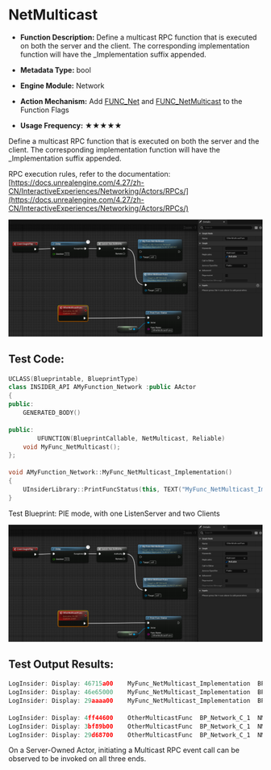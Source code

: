# NetMulticast

- **Function Description:** Define a multicast RPC function that is executed on both the server and the client. The corresponding implementation function will have the _Implementation suffix appended.

- **Metadata Type:** bool
- **Engine Module:** Network
- **Action Mechanism:** Add [FUNC_Net](../../../../Flags/EFunctionFlags/FUNC_Net.md) and [FUNC_NetMulticast](../../../../Flags/EFunctionFlags/FUNC_NetMulticast.md) to the Function Flags
- **Usage Frequency:** ★★★★★

Define a multicast RPC function that is executed on both the server and the client. The corresponding implementation function will have the _Implementation suffix appended.

RPC execution rules, refer to the documentation: [https://docs.unrealengine.com/4.27/zh-CN/InteractiveExperiences/Networking/Actors/RPCs/](https://docs.unrealengine.com/4.27/zh-CN/InteractiveExperiences/Networking/Actors/RPCs/)

![Untitled](Untitled.png)

## Test Code:

```cpp
UCLASS(Blueprintable, BlueprintType)
class INSIDER_API AMyFunction_Network :public AActor
{
public:
	GENERATED_BODY()

public:
		UFUNCTION(BlueprintCallable, NetMulticast, Reliable)
	void MyFunc_NetMulticast();
};

void AMyFunction_Network::MyFunc_NetMulticast_Implementation()
{
	UInsiderLibrary::PrintFuncStatus(this, TEXT("MyFunc_NetMulticast_Implementation"));
}
```

Test Blueprint: PIE mode, with one ListenServer and two Clients

![Untitled](Untitled.png)

## Test Output Results:

```cpp
LogInsider: Display: 46715a00    MyFunc_NetMulticast_Implementation  BP_Network_C_1  NM_ListenServer Local:ROLE_Authority    Remote:ROLE_SimulatedProxy
LogInsider: Display: 46e65000    MyFunc_NetMulticast_Implementation  BP_Network_C_1  NM_Client   Local:ROLE_SimulatedProxy   Remote:ROLE_Authority
LogInsider: Display: 29aaaa00    MyFunc_NetMulticast_Implementation  BP_Network_C_1  NM_Client   Local:ROLE_SimulatedProxy   Remote:ROLE_Authority

LogInsider: Display: 4ff44600    OtherMulticastFunc  BP_Network_C_1  NM_ListenServer Local:ROLE_Authority    Remote:ROLE_SimulatedProxy
LogInsider: Display: 3bf89b00    OtherMulticastFunc  BP_Network_C_1  NM_Client   Local:ROLE_SimulatedProxy   Remote:ROLE_Authority
LogInsider: Display: 29d68700    OtherMulticastFunc  BP_Network_C_1  NM_Client   Local:ROLE_SimulatedProxy   Remote:ROLE_Authority
```

On a Server-Owned Actor, initiating a Multicast RPC event call can be observed to be invoked on all three ends.